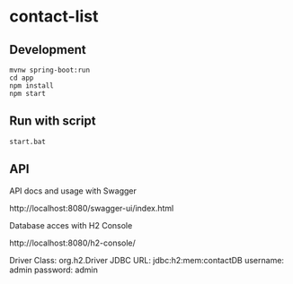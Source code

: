 # contact-list

## Development

```
mvnw spring-boot:run
cd app
npm install
npm start
```
## Run with script
```
start.bat
```

## API

API docs and usage with Swagger

http://localhost:8080/swagger-ui/index.html



Database acces with H2 Console

http://localhost:8080/h2-console/

Driver Class: org.h2.Driver
JDBC URL: jdbc:h2:mem:contactDB
username: admin
password: admin
